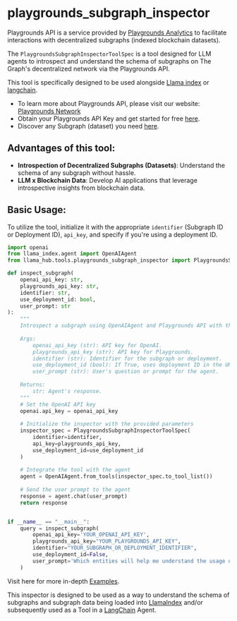 # playgrounds_subgraph_inspector

Playgrounds API is a service provided by [Playgrounds Analytics](https://playgrounds.network) to facilitate interactions with decentralized subgraphs (indexed blockchain datasets).

The `PlaygroundsSubgraphInspectorToolSpec` is a tool designed for LLM agents to introspect and understand the schema of subgraphs on The Graph's decentralized network via the Playgrounds API.

This tool is specifically designed to be used alongside [Llama index](https://github.com/jerryjliu/llama_index) or [langchain](https://python.langchain.com/docs/modules/agents/tools/custom_tools).

- To learn more about Playgrounds API, please visit our website: [Playgrounds Network](https://playgrounds.network/)
- Obtain your Playgrounds API Key and get started for free [here](https://app.playgrounds.network/signup).
- Discover any Subgraph (dataset) you need [here](https://thegraph.com/explorer).

## Advantages of this tool:

- **Introspection of Decentralized Subgraphs (Datasets)**: Understand the schema of any subgraph without hassle.
- **LLM x Blockchain Data**: Develop AI applications that leverage introspective insights from blockchain data.

## Basic Usage:

To utilize the tool, initialize it with the appropriate `identifier` (Subgraph ID or Deployment ID), `api_key`, and specify if you're using a deployment ID.

```python
import openai
from llama_index.agent import OpenAIAgent
from llama_hub.tools.playgrounds_subgraph_inspector import PlaygroundsSubgraphInspectorToolSpec

def inspect_subgraph(
    openai_api_key: str,
    playgrounds_api_key: str,
    identifier: str,
    use_deployment_id: bool,
    user_prompt: str
):
    """
    Introspect a subgraph using OpenAIAgent and Playgrounds API with the provided parameters.
    
    Args:
        openai_api_key (str): API key for OpenAI.
        playgrounds_api_key (str): API key for Playgrounds.
        identifier (str): Identifier for the subgraph or deployment.
        use_deployment_id (bool): If True, uses deployment ID in the URL.
        user_prompt (str): User's question or prompt for the agent.
        
    Returns:
        str: Agent's response.
    """
    # Set the OpenAI API key
    openai.api_key = openai_api_key
    
    # Initialize the inspector with the provided parameters
    inspector_spec = PlaygroundsSubgraphInspectorToolSpec(
        identifier=identifier, 
        api_key=playgrounds_api_key, 
        use_deployment_id=use_deployment_id
    )
    
    # Integrate the tool with the agent
    agent = OpenAIAgent.from_tools(inspector_spec.to_tool_list())
    
    # Send the user prompt to the agent
    response = agent.chat(user_prompt)
    return response


if __name__ == "__main__":
    query = inspect_subgraph(
        openai_api_key='YOUR_OPENAI_API_KEY',
        playgrounds_api_key="YOUR_PLAYGROUNDS_API_KEY",
        identifier="YOUR_SUBGRAPH_OR_DEPLOYMENT_IDENTIFIER",
        use_deployment_id=False,
        user_prompt='Which entities will help me understand the usage of Uniswap V3?'
    )
```
Visit here for more in-depth [Examples](https://github.com/Tachikoma000/playgrounds_subgraph_connector/blob/main/introspector_agent_tool/examples.ipynb).

This inspector is designed to be used as a way to understand the schema of subgraphs and subgraph data being loaded into [LlamaIndex](https://github.com/jerryjliu/llama_index/tree/main/llama_index) and/or subsequently used as a Tool in a [LangChain](https://github.com/hwchase17/langchain) Agent. 
